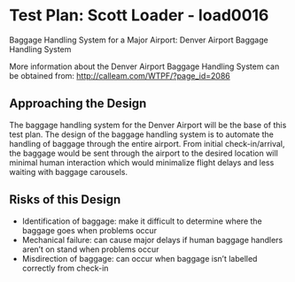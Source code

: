 Test Plan: Scott Loader - load0016
==================================

Baggage Handling System for a Major Airport: Denver Airport Baggage Handling System

More information about the Denver Airport Baggage Handling System can be obtained from: http://calleam.com/WTPF/?page_id=2086

Approaching the Design
----------------------

The baggage handling system for the Denver Airport will be the base of this test plan. The design of the baggage handling system is to automate the handling of baggage through the entire airport. From initial check-in/arrival, the baggage would be sent through the airport to the desired location will minimal human interaction which would minimalize flight delays and less waiting with baggage carousels.

Risks of this Design
--------------------

 - Identification of baggage: make it difficult to determine where the baggage goes when problems occur
 - Mechanical failure: can cause major delays if human baggage handlers aren’t on stand when problems occur
 - Misdirection of baggage: can occur when baggage isn’t labelled correctly from check-in
